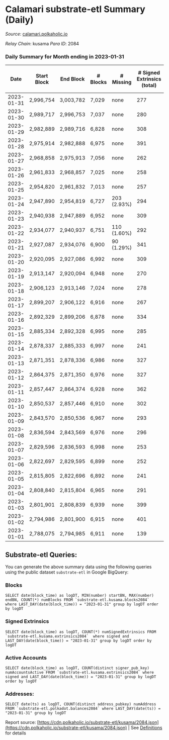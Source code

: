 # Calamari substrate-etl Summary (Daily)

_Source_: [calamari.polkaholic.io](https://calamari.polkaholic.io)

*Relay Chain*: kusama
*Para ID*: 2084



### Daily Summary for Month ending in 2023-01-31


| Date | Start Block | End Block | # Blocks | # Missing | # Signed Extrinsics (total) | # Active Accounts | # Addresses with Balances | # Events | # Transfers | # XCM Transfers In | # XCM Transfers Out |
| ---- | ----------- | --------- | -------- | --------- | --------------------------- | ----------------- | ------------------------- | -------- | ----------- | ------------------ | ------------------- |
| 2023-01-31 | 2,996,754 | 3,003,782 | 7,029 | none  | 277 | 188 | 35,178 | 50,162 | 61 ($16,000.46) | 3 ($166.54) |   |
| 2023-01-30 | 2,989,717 | 2,996,753 | 7,037 | none  | 280 | 175 | 35,169 | 50,240 | 74 ($29,258.05) | 7 ($232.95) |   |
| 2023-01-29 | 2,982,889 | 2,989,716 | 6,828 | none  | 308 | 198 | 35,153 | 48,669 | 67 ($36,562.36) | 6 ($161.89) | 9 ($382.93) |
| 2023-01-28 | 2,975,914 | 2,982,888 | 6,975 | none  | 391 | 244 | 35,143 | 50,700 | 134 ($44,971.79) | 5 ($259.47) | 3 ($67.35) |
| 2023-01-27 | 2,968,858 | 2,975,913 | 7,056 | none  | 262 | 186 | 35,138 | 49,926 | 43 ($3,627.21) |   | 5 ($278.22) |
| 2023-01-26 | 2,961,833 | 2,968,857 | 7,025 | none  | 258 | 177 | 35,133 | 43,114 | 62 ($17,851.80) | 1 ($68.09) | 8 ($264.88) |
| 2023-01-25 | 2,954,820 | 2,961,832 | 7,013 | none  | 257 | 170 | 35,121 | 49,637 | 50 ($8,367.61) | 2 ($385.07) | 1 ($0.15) |
| 2023-01-24 | 2,947,890 | 2,954,819 | 6,727 | 203 (2.93%) | 294 | 202 | 35,114 | 49,106 | 78 ($23,901.89) | 2 ($34.95) | 3 ($281.96) |
| 2023-01-23 | 2,940,938 | 2,947,889 | 6,952 | none  | 309 | 191 | 35,102 | 49,848 | 65 ($41,017.51) |   | 2 ($48.98) |
| 2023-01-22 | 2,934,077 | 2,940,937 | 6,751 | 110 (1.60%) | 292 | 196 | 35,091 | 48,789 | 66 ($7,225.33) | 1 ($0.66) | 5 ($185.39) |
| 2023-01-21 | 2,927,087 | 2,934,076 | 6,900 | 90 (1.29%) | 341 | 208 | 35,082 | 50,074 | 81 ($37,374.22) | 2 ($119.92) | 5 ($350.41) |
| 2023-01-20 | 2,920,095 | 2,927,086 | 6,992 | none  | 309 | 205 | 35,078 | 50,182 | 111 ($20,101.35) | 1 ($20.53) | 3 ($205.21) |
| 2023-01-19 | 2,913,147 | 2,920,094 | 6,948 | none  | 270 | 182 | 35,053 | 49,728 | 50 ($12,769.79) | 3 ($59.44) |   |
| 2023-01-18 | 2,906,123 | 2,913,146 | 7,024 | none  | 278 | 188 | 35,046 | 43,249 | 57 ($6,386.45) | 4 ($359.30) | 4 ($265.83) |
| 2023-01-17 | 2,899,207 | 2,906,122 | 6,916 | none  | 267 | 191 | 35,036 | 48,806 | 75 ($9,385.27) |   | 5 ($121.19) |
| 2023-01-16 | 2,892,329 | 2,899,206 | 6,878 | none  | 334 | 201 | 35,019 | 49,827 | 88 ($14,974.06) | 1 ($43.00) |   |
| 2023-01-15 | 2,885,334 | 2,892,328 | 6,995 | none  | 285 | 192 | 35,002 | 49,767 | 75 ($15,239.58) | 1 ($669.15) | 1 ($131.38) |
| 2023-01-14 | 2,878,337 | 2,885,333 | 6,997 | none  | 241 | 172 | 34,988 | 49,391 | 57 ($21,354.90) | 4 ($329.87) |   |
| 2023-01-13 | 2,871,351 | 2,878,336 | 6,986 | none  | 327 | 207 | 34,977 | 49,960 | 123 ($52,748.91) | 2 ($36.39) | 4 ($1,060.74) |
| 2023-01-12 | 2,864,375 | 2,871,350 | 6,976 | none  | 327 | 221 | 34,959 | 49,855 | 101 ($25,891.12) | 5 ($114.45) | 1 ($21.62) |
| 2023-01-11 | 2,857,447 | 2,864,374 | 6,928 | none  | 362 | 204 | 34,944 | 43,246 | 128 ($33,293.68) | 4 ($88.99) |   |
| 2023-01-10 | 2,850,537 | 2,857,446 | 6,910 | none  | 302 | 194 | 34,909 | 49,123 | 70 ($37,607.68) |   | 3 ($220.33) |
| 2023-01-09 | 2,843,570 | 2,850,536 | 6,967 | none  | 293 | 192 | 34,892 | 49,041 | 73 ($7,446.70) | 4 ($0.11) | 4 ($0.09) |
| 2023-01-08 | 2,836,594 | 2,843,569 | 6,976 | none  | 296 | 183 | 34,877 | 48,810 | 75 ($8,458.79) |   |   |
| 2023-01-07 | 2,829,596 | 2,836,593 | 6,998 | none  | 253 | 162 | 34,856 | 48,273 | 63 ($5,444.65) |   |   |
| 2023-01-06 | 2,822,697 | 2,829,595 | 6,899 | none  | 252 | 149 | 34,846 | 47,297 | 72 ($239,570.69) | 1 ($61.27) |   |
| 2023-01-05 | 2,815,805 | 2,822,696 | 6,892 | none  | 241 | 138 | 34,822 | 47,599 | 37 ($346,905.18) | 1 ($24.43) |   |
| 2023-01-04 | 2,808,840 | 2,815,804 | 6,965 | none  | 291 | 163 | 34,817 | 41,850 | 116 ($206,279.18) |   | 2 ($157.35) |
| 2023-01-03 | 2,801,901 | 2,808,839 | 6,939 | none  | 399 | 143 | 34,789 | 48,982 | 247 ($670,679.13) | 2 ($1,128.92) | 2 ($1,073.43) |
| 2023-01-02 | 2,794,986 | 2,801,900 | 6,915 | none  | 401 | 231 | 34,773 | 49,204 | 253 ($208,061.87) | 1 ($13.03) | 1 ($186.15) |
| 2023-01-01 | 2,788,075 | 2,794,985 | 6,911 | none  | 139 | 111 | 34,663 | 47,848 | 29 ($7,889.02) |   |   |

## Substrate-etl Queries:
You can generate the above summary data using the following queries using the public dataset `substrate-etl` in Google BigQuery:


### Blocks
```
SELECT date(block_time) as logDT, MIN(number) startBN, MAX(number) endBN, COUNT(*) numBlocks FROM `substrate-etl.kusama.blocks2084`  where LAST_DAY(date(block_time)) = "2023-01-31" group by logDT order by logDT
```


### Signed Extrinsics
```
SELECT date(block_time) as logDT, COUNT(*) numSignedExtrinsics FROM `substrate-etl.kusama.extrinsics2084`  where signed and LAST_DAY(date(block_time)) = "2023-01-31" group by logDT order by logDT
```


### Active Accounts
```
SELECT date(block_time) as logDT, COUNT(distinct signer_pub_key) numAccountsActive FROM `substrate-etl.kusama.extrinsics2084` where signed and LAST_DAY(date(block_time)) = "2023-01-31" group by logDT order by logDT
```


### Addresses:
```
SELECT date(ts) as logDT, COUNT(distinct address_pubkey) numAddress FROM `substrate-etl.polkadot.balances2084` where LAST_DAY(date(ts)) = "2023-01-31" group by logDT
```



Report source: [https://cdn.polkaholic.io/substrate-etl/kusama/2084.json](https://cdn.polkaholic.io/substrate-etl/kusama/2084.json) | See [Definitions](/DEFINITIONS.md) for details
